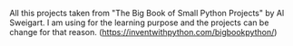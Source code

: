All this projects taken from "The Big Book of Small Python Projects" by Al Sweigart. I am using for the learning purpose and the projects can be change for that reason. 
(https://inventwithpython.com/bigbookpython/)